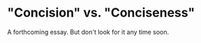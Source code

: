 "Concision" vs. "Conciseness"
=============================

A forthcoming essay.  But don't look for it any time soon.
